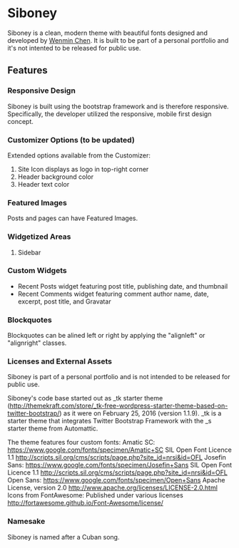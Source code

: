 # Siboney
Siboney is a clean, modern theme with beautiful fonts designed and developed by [Wenmin Chen](http://www.wenminchen.com). It is built to be part of a personal portfolio and it's not intented to be released for public use.

## Features

### Responsive Design
Siboney is built using the bootstrap framework and is therefore responsive. Specifically, the developer utilized the responsive, mobile first design concept.

### Customizer Options (to be updated)
Extended options available from the Customizer:

1. Site Icon displays as logo in top-right corner
2. Header background color
3. Header text color

### Featured Images
Posts and pages can have Featured Images.

### Widgetized Areas
1. Sidebar

### Custom Widgets
- Recent Posts widget featuring post title, publishing date, and thumbnail
- Recent Comments widget featuring comment author name, date, excerpt, post title, and Gravatar

### Blockquotes
Blockquotes can be alined left or right by applying the "alignleft" or "alignright" classes.

### Licenses and External Assets
Siboney is part of a personal portfolio and is not intended to be released for public use. 

Siboney's code base started out as _tk starter theme (http://themekraft.com/store/_tk-free-wordpress-starter-theme-based-on-twitter-bootstrap/) as it were on February 25, 2016 (version 1.1.9). _tk is a starter theme that integrates Twitter Bootstrap Framework with the _s starter theme from Automattic.

The theme features four custom fonts:
Amatic SC: https://www.google.com/fonts/specimen/Amatic+SC SIL Open Font Licence 1.1 http://scripts.sil.org/cms/scripts/page.php?site_id=nrsi&id=OFL
Josefin Sans: https://www.google.com/fonts/specimen/Josefin+Sans SIL Open Font Licence 1.1 http://scripts.sil.org/cms/scripts/page.php?site_id=nrsi&id=OFL
Open Sans: https://www.google.com/fonts/specimen/Open+Sans Apache License, version 2.0 http://www.apache.org/licenses/LICENSE-2.0.html
Icons from FontAwesome: Published under various licenses http://fortawesome.github.io/Font-Awesome/license/

### Namesake
Siboney is named after a Cuban song.
